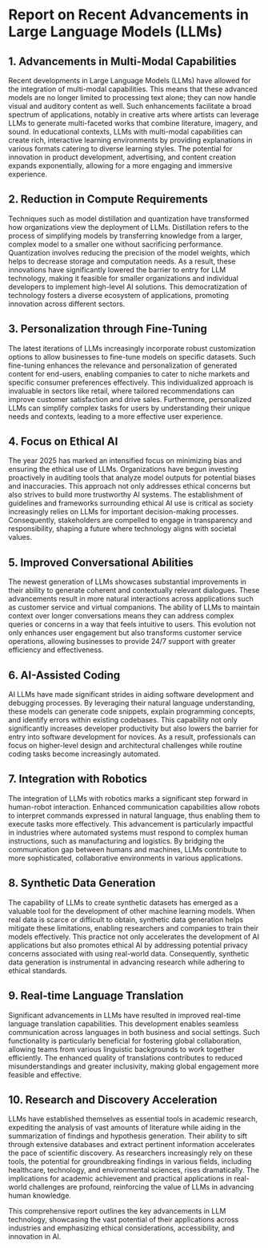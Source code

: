 # Report on Recent Advancements in Large Language Models (LLMs)

## 1. Advancements in Multi-Modal Capabilities
Recent developments in Large Language Models (LLMs) have allowed for the integration of multi-modal capabilities. This means that these advanced models are no longer limited to processing text alone; they can now handle visual and auditory content as well. Such enhancements facilitate a broad spectrum of applications, notably in creative arts where artists can leverage LLMs to generate multi-faceted works that combine literature, imagery, and sound. In educational contexts, LLMs with multi-modal capabilities can create rich, interactive learning environments by providing explanations in various formats catering to diverse learning styles. The potential for innovation in product development, advertising, and content creation expands exponentially, allowing for a more engaging and immersive experience.

## 2. Reduction in Compute Requirements
Techniques such as model distillation and quantization have transformed how organizations view the deployment of LLMs. Distillation refers to the process of simplifying models by transferring knowledge from a larger, complex model to a smaller one without sacrificing performance. Quantization involves reducing the precision of the model weights, which helps to decrease storage and computation needs. As a result, these innovations have significantly lowered the barrier to entry for LLM technology, making it feasible for smaller organizations and individual developers to implement high-level AI solutions. This democratization of technology fosters a diverse ecosystem of applications, promoting innovation across different sectors.

## 3. Personalization through Fine-Tuning
The latest iterations of LLMs increasingly incorporate robust customization options to allow businesses to fine-tune models on specific datasets. Such fine-tuning enhances the relevance and personalization of generated content for end-users, enabling companies to cater to niche markets and specific consumer preferences effectively. This individualized approach is invaluable in sectors like retail, where tailored recommendations can improve customer satisfaction and drive sales. Furthermore, personalized LLMs can simplify complex tasks for users by understanding their unique needs and contexts, leading to a more effective user experience.

## 4. Focus on Ethical AI
The year 2025 has marked an intensified focus on minimizing bias and ensuring the ethical use of LLMs. Organizations have begun investing proactively in auditing tools that analyze model outputs for potential biases and inaccuracies. This approach not only addresses ethical concerns but also strives to build more trustworthy AI systems. The establishment of guidelines and frameworks surrounding ethical AI use is critical as society increasingly relies on LLMs for important decision-making processes. Consequently, stakeholders are compelled to engage in transparency and responsibility, shaping a future where technology aligns with societal values.

## 5. Improved Conversational Abilities
The newest generation of LLMs showcases substantial improvements in their ability to generate coherent and contextually relevant dialogues. These advancements result in more natural interactions across applications such as customer service and virtual companions. The ability of LLMs to maintain context over longer conversations means they can address complex queries or concerns in a way that feels intuitive to users. This evolution not only enhances user engagement but also transforms customer service operations, allowing businesses to provide 24/7 support with greater efficiency and effectiveness.

## 6. AI-Assisted Coding
AI LLMs have made significant strides in aiding software development and debugging processes. By leveraging their natural language understanding, these models can generate code snippets, explain programming concepts, and identify errors within existing codebases. This capability not only significantly increases developer productivity but also lowers the barrier for entry into software development for novices. As a result, professionals can focus on higher-level design and architectural challenges while routine coding tasks become increasingly automated.

## 7. Integration with Robotics
The integration of LLMs with robotics marks a significant step forward in human-robot interaction. Enhanced communication capabilities allow robots to interpret commands expressed in natural language, thus enabling them to execute tasks more effectively. This advancement is particularly impactful in industries where automated systems must respond to complex human instructions, such as manufacturing and logistics. By bridging the communication gap between humans and machines, LLMs contribute to more sophisticated, collaborative environments in various applications.

## 8. Synthetic Data Generation
The capability of LLMs to create synthetic datasets has emerged as a valuable tool for the development of other machine learning models. When real data is scarce or difficult to obtain, synthetic data generation helps mitigate these limitations, enabling researchers and companies to train their models effectively. This practice not only accelerates the development of AI applications but also promotes ethical AI by addressing potential privacy concerns associated with using real-world data. Consequently, synthetic data generation is instrumental in advancing research while adhering to ethical standards.

## 9. Real-time Language Translation
Significant advancements in LLMs have resulted in improved real-time language translation capabilities. This development enables seamless communication across languages in both business and social settings. Such functionality is particularly beneficial for fostering global collaboration, allowing teams from various linguistic backgrounds to work together efficiently. The enhanced quality of translations contributes to reduced misunderstandings and greater inclusivity, making global engagement more feasible and effective.

## 10. Research and Discovery Acceleration
LLMs have established themselves as essential tools in academic research, expediting the analysis of vast amounts of literature while aiding in the summarization of findings and hypothesis generation. Their ability to sift through extensive databases and extract pertinent information accelerates the pace of scientific discovery. As researchers increasingly rely on these tools, the potential for groundbreaking findings in various fields, including healthcare, technology, and environmental sciences, rises dramatically. The implications for academic achievement and practical applications in real-world challenges are profound, reinforcing the value of LLMs in advancing human knowledge.

This comprehensive report outlines the key advancements in LLM technology, showcasing the vast potential of their applications across industries and emphasizing ethical considerations, accessibility, and innovation in AI.